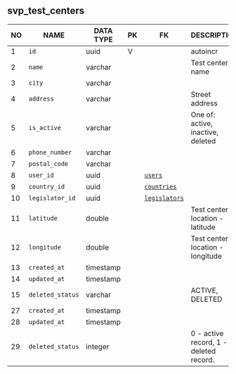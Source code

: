 svp_test_centers
----------------------------


NO | NAME | DATA TYPE | PK | FK | DESCRIPTION            
---|------|-----------|----|----|-------------
1|`id` | uuid | V |  | autoincr
2|`name` | varchar |  |  | Test center name
3|`city` | varchar |  |  | 
4|`address` | varchar |  |  | Street address
5|`is_active` | varchar |  |  | One of: active, inactive, deleted
6|`phone_number` | varchar |  |  | 
7|`postal_code` | varchar |  |  | 
8|`user_id` | uuid |  | [`users`](users.md) | 
9|`country_id` | uuid |  | [`countries`](countries.md) | 
10|`legislator_id` | uuid |  | [`legislators`](legislators.md) | 
11|`latitude` | double |  |  | Test center location - latitude
12|`longitude` | double |  |  | Test center location - longitude
13|`created_at` | timestamp |  |  | 
14|`updated_at` | timestamp |  |  | 
15|`deleted_status` | varchar |  |  | ACTIVE, DELETED
27|`created_at` | timestamp |  |  | 
28|`updated_at` | timestamp |  |  | 
29|`deleted_status` | integer |  |  | 0 - active record, 1 - deleted record.
